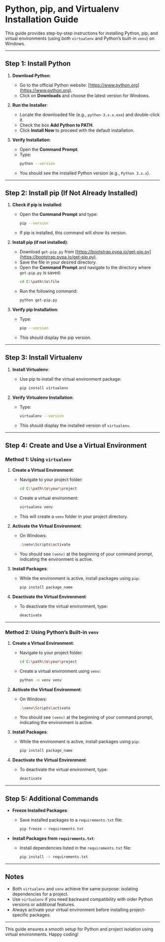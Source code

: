 # Python, pip, and Virtualenv Installation Guide

This guide provides step-by-step instructions for installing Python, pip, and virtual environments (using both `virtualenv` and Python’s built-in `venv`) on Windows.

---

## Step 1: Install Python

1. **Download Python**:
   - Go to the official Python website: [https://www.python.org](https://www.python.org).
   - Click on **Downloads** and choose the latest version for Windows.

2. **Run the Installer**:
   - Locate the downloaded file (e.g., `python-3.x.x.exe`) and double-click it.
   - Check the box **Add Python to PATH**.
   - Click **Install Now** to proceed with the default installation.

3. **Verify Installation**:
   - Open the **Command Prompt**.
   - Type:
     ```bash
     python --version
     ```
   - You should see the installed Python version (e.g., `Python 3.x.x`).

---

## Step 2: Install pip (If Not Already Installed)

1. **Check if pip is Installed**:
   - Open the **Command Prompt** and type:
     ```bash
     pip --version
     ```
   - If pip is installed, this command will show its version.

2. **Install pip (if not installed)**:
   - Download `get-pip.py` from [https://bootstrap.pypa.io/get-pip.py](https://bootstrap.pypa.io/get-pip.py).
   - Save the file in your desired directory.
   - Open the **Command Prompt** and navigate to the directory where `get-pip.py` is saved:
     ```bash
     cd C:\path\to\file
     ```
   - Run the following command:
     ```bash
     python get-pip.py
     ```

3. **Verify pip Installation**:
   - Type:
     ```bash
     pip --version
     ```
   - This should display the pip version.

---

## Step 3: Install Virtualenv

1. **Install Virtualenv**:
   - Use pip to install the virtual environment package:
     ```bash
     pip install virtualenv
     ```

2. **Verify Virtualenv Installation**:
   - Type:
     ```bash
     virtualenv --version
     ```
   - This should display the installed version of `virtualenv`.

---

## Step 4: Create and Use a Virtual Environment

### Method 1: Using `virtualenv`

1. **Create a Virtual Environment**:
   - Navigate to your project folder:
     ```bash
     cd C:\path\to\your\project
     ```
   - Create a virtual environment:
     ```bash
     virtualenv venv
     ```
   - This will create a `venv` folder in your project directory.

2. **Activate the Virtual Environment**:
   - On Windows:
     ```bash
     .\venv\Scripts\activate
     ```
   - You should see `(venv)` at the beginning of your command prompt, indicating the environment is active.

3. **Install Packages**:
   - While the environment is active, install packages using `pip`:
     ```bash
     pip install package_name
     ```

4. **Deactivate the Virtual Environment**:
   - To deactivate the virtual environment, type:
     ```bash
     deactivate
     ```

---

### Method 2: Using Python’s Built-in `venv`

1. **Create a Virtual Environment**:
   - Navigate to your project folder:
     ```bash
     cd C:\path\to\your\project
     ```
   - Create a virtual environment using `venv`:
     ```bash
     python -m venv venv
     ```

2. **Activate the Virtual Environment**:
   - On Windows:
     ```bash
     .\venv\Scripts\activate
     ```
   - You should see `(venv)` at the beginning of your command prompt, indicating the environment is active.

3. **Install Packages**:
   - While the environment is active, install packages using `pip`:
     ```bash
     pip install package_name
     ```

4. **Deactivate the Virtual Environment**:
   - To deactivate the virtual environment, type:
     ```bash
     deactivate
     ```

---

## Step 5: Additional Commands

- **Freeze Installed Packages**:
  - Save installed packages to a `requirements.txt` file:
    ```bash
    pip freeze > requirements.txt
    ```

- **Install Packages from `requirements.txt`**:
  - Install dependencies listed in the `requirements.txt` file:
    ```bash
    pip install -r requirements.txt
    ```

---

## Notes

- Both `virtualenv` and `venv` achieve the same purpose: isolating dependencies for a project.
- Use `virtualenv` if you need backward compatibility with older Python versions or additional features.
- Always activate your virtual environment before installing project-specific packages.

---

This guide ensures a smooth setup for Python and project isolation using virtual environments. Happy coding!
